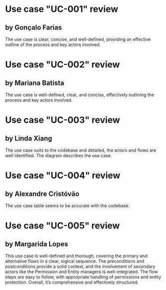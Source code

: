 
# Use case "UC-001" review

## by Gonçalo Farias

The use case is clear, concise, and well-defined, providing an effective outline of the process and key actors involved.

# Use case "UC-002" review

## by Mariana Batista

The use case is well-defined, clear, and concise, effectively outlining the process and key actors involved.

# Use case "UC-003" review

## by Linda Xiang

The use case suits to the codebase and detailed, the actors and flows are well identified. The diagram describes the use case. 

# Use case "UC-004" review

## by Alexandre Cristóvão

The use case table seems to be accurate with the codebase.

# Use case "UC-005" review

## by Margarida Lopes

This use case is well-defined and thorough, covering the primary and alternative flows in a clear, logical sequence.
The preconditions and postconditions provide a solid context, and the involvement of secondary actors like the Permission and Entity managers is well-integrated.
The flow steps are easy to follow, with appropriate handling of permissions and entity protection.
Overall, it’s comprehensive and effectively structured.
